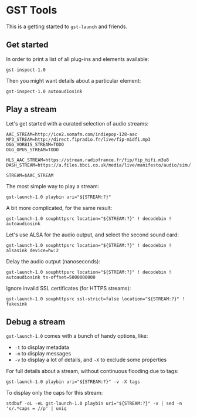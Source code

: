 GST Tools
=========

This is a getting started to `gst-launch` and friends.



## Get started

In order to print a list of all plug-ins and elements available:

    gst-inspect-1.0

Then you might want details about a particular element:

    gst-inspect-1.0 autoaudiosink



## Play a stream

Let's get started with a curated selection of audio streams:

    AAC_STREAM=http://ice2.somafm.com/indiepop-128-aac
    MP3_STREAM=http://direct.fipradio.fr/live/fip-midfi.mp3
    OGG_VORBIS_STREAM=TODO
    OGG_OPUS_STREAM=TODO

    HLS_AAC_STREAM=https://stream.radiofrance.fr/fip/fip_hifi.m3u8
    DASH_STREAM=https://a.files.bbci.co.uk/media/live/manifesto/audio/simulcast/dash/nonuk/dash_low/aks/bbc_radio_one.mpd

    STREAM=$AAC_STREAM

The most simple way to play a stream:

    gst-launch-1.0 playbin uri="${STREAM:?}"

A bit more complicated, for the same result:

    gst-launch-1.0 souphttpsrc location="${STREAM:?}" ! decodebin ! autoaudiosink

Let's use ALSA for the audio output, and select the second sound card:

    gst-launch-1.0 souphttpsrc location="${STREAM:?}" ! decodebin ! alsasink device=hw:2

Delay the audio output (nanoseconds):

    gst-launch-1.0 souphttpsrc location="${STREAM:?}" ! decodebin ! autoaudiosink ts-offset=5000000000

Ignore invalid SSL certificates (for HTTPS streams):

    gst-launch-1.0 souphttpsrc ssl-strict=false location="${STREAM:?}" ! fakesink



## Debug a stream

`gst-launch-1.0` comes with a bunch of handy options, like:
- `-t` to display metadata
- `-m` to display messages
- `-v` to display a lot of details, and `-X` to exclude some properties

For full details about a stream, without continuous flooding due to tags:

    gst-launch-1.0 playbin uri="${STREAM:?}" -v -X tags

To display only the caps for this stream:

    stdbuf -oL -eL gst-launch-1.0 playbin uri="${STREAM:?}" -v | sed -n 's/.*caps = //p' | uniq
